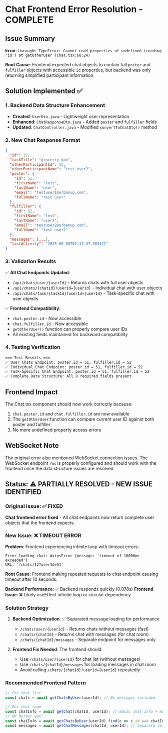 # Chat Frontend Error Resolution - COMPLETE

## Issue Summary
**Error**: `Uncaught TypeError: Cannot read properties of undefined (reading 'id') at getOtherUser (Chat.tsx:68:24)`

**Root Cause**: Frontend expected chat objects to contain full `poster` and `fulfiller` objects with accessible `id` properties, but backend was only returning simplified participant information.

## Solution Implemented ✅

### 1. Backend Data Structure Enhancement
- **Created**: `UserDto.java` - Lightweight user representation
- **Enhanced**: `ChatResponseDto.java` - Added `poster` and `fulfiller` fields
- **Updated**: `ChatController.java` - Modified `convertToChatDto()` method

### 2. New Chat Response Format
```json
{
  "id": 12,
  "taskTitle": "grocerry-kpn",
  "otherParticipantId": 52,
  "otherParticipantName": "test user2",
  "poster": {
    "id": 51,
    "firstName": "test",
    "lastName": "user",
    "email": "testuser1@urbanup.com",
    "fullName": "test user"
  },
  "fulfiller": {
    "id": 52,
    "firstName": "test",
    "lastName": "user2", 
    "email": "testuser2@urbanup.com",
    "fullName": "test user2"
  },
  "messages": [...],
  "lastActivity": "2025-08-08T02:17:37.903421"
}
```

### 3. Validation Results
✅ **All Chat Endpoints Updated**:
- `/api/chats/user/{userId}` - Returns chats with full user objects
- `/api/chats/{chatId}?userId={userId}` - Individual chat with user objects  
- `/api/chats/task/{taskId}?userId={userId}` - Task-specific chat with user objects

✅ **Frontend Compatibility**:
- `chat.poster.id` - Now accessible
- `chat.fulfiller.id` - Now accessible
- `getOtherUser()` function can properly compare user IDs
- All existing fields maintained for backward compatibility

### 4. Testing Verification
```bash
=== Test Results ===
✅ User Chats Endpoint: poster.id = 51, fulfiller.id = 52
✅ Individual Chat Endpoint: poster.id = 51, fulfiller.id = 52  
✅ Task-Specific Chat Endpoint: poster.id = 51, fulfiller.id = 52
✅ Complete Data Structure: All 8 required fields present
```

## Frontend Impact
The Chat.tsx component should now work correctly because:
1. `chat.poster.id` and `chat.fulfiller.id` are now available
2. The `getOtherUser` function can compare current user ID against both poster and fulfiller
3. No more undefined property access errors

## WebSocket Note
The original error also mentioned WebSocket connection issues. The WebSocket endpoint `/ws` is properly configured and should work with the frontend once the data structure issues are resolved.

## Status: ⚠️ PARTIALLY RESOLVED - NEW ISSUE IDENTIFIED

### Original Issue: ✅ FIXED
**Chat frontend error fixed** - All chat endpoints now return complete user objects that the frontend expects.

### New Issue: ❌ TIMEOUT ERROR
**Problem**: Frontend experiencing infinite loop with timeout errors:
```
Error loading chat: AxiosError {message: 'timeout of 10000ms exceeded'}
URL: '/chats/12?userId=51'
```

**Root Cause**: Frontend making repeated requests to chat endpoint causing timeout after 10 seconds.

**Backend Performance**: ✅ Backend responds quickly (0.078s)
**Frontend Issue**: ❌ Likely useEffect infinite loop or circular dependency

### Solution Strategy
1. **Backend Optimization**: ✅ Separated message loading for performance
   - `/chats/user/{userId}` - Returns chats without messages (fast)
   - `/chats/{chatId}` - Returns chat with messages (for chat room)
   - `/chats/{chatId}/messages` - Separate endpoint for messages only

2. **Frontend Fix Needed**: The frontend should:
   - Use `/chats/user/{userId}` for chat list (without messages)
   - Use `/chats/{chatId}/messages` for loading messages in chat room
   - Avoid calling `/chats/{chatId}?userId={userId}` repeatedly

### Recommended Frontend Pattern
```typescript
// For chat list
const chats = await getChatsByUser(userId); // No messages included

// For chat room
const chatInfo = await getChat(chatId, userId); // Basic chat info + messages
// OR better yet:
const chatInfo = await getChatsByUser(userId).find(c => c.id === chatId);
const messages = await getChatMessages(chatId, userId); // Separate call
```
